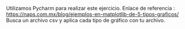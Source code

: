 Utilizamos Pycharm para realizar este ejercicio.
Enlace de referencia : https://naps.com.mx/blog/ejemplos-en-matplotlib-de-5-tipos-graficos/
Busca un archivo csv y aplica cada tipo de gráfico con tu archivo.
